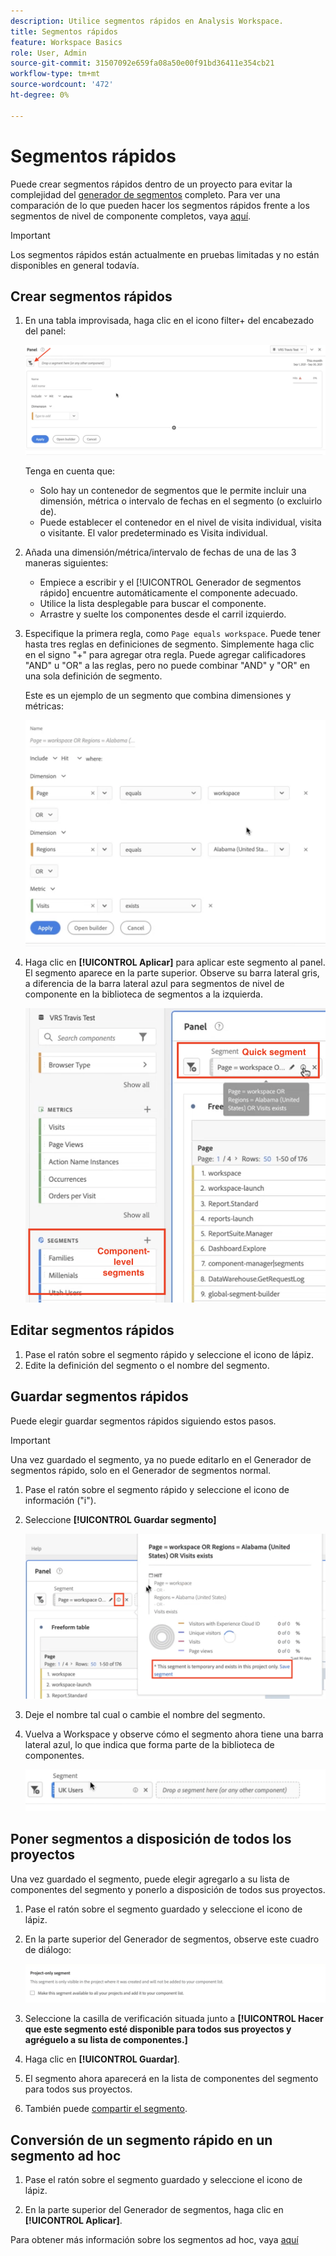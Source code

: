 ```yaml
---
description: Utilice segmentos rápidos en Analysis Workspace.
title: Segmentos rápidos
feature: Workspace Basics
role: User, Admin
source-git-commit: 31507092e659fa08a50e00f91bd36411e354cb21
workflow-type: tm+mt
source-wordcount: '472'
ht-degree: 0%

---
```



# Segmentos rápidos

Puede crear segmentos rápidos dentro de un proyecto para evitar la complejidad del [generador de segmentos](/help/components/segmentation/segmentation-workflow/seg-build.md) completo. Para ver una comparación de lo que pueden hacer los segmentos rápidos frente a los segmentos de nivel de componente completos, vaya [aquí](/help/analyze/analysis-workspace/components/segments/t-freeform-project-segment.md).

>[!IMPORTANT]
> Los segmentos rápidos están actualmente en pruebas limitadas y no están disponibles en general todavía.

## Crear segmentos rápidos

1. En una tabla improvisada, haga clic en el icono filter+ del encabezado del panel:

   ![](assets/quick-seg1.png)

   Tenga en cuenta que:

   - Solo hay un contenedor de segmentos que le permite incluir una dimensión, métrica o intervalo de fechas en el segmento (o excluirlo de).
   - Puede establecer el contenedor en el nivel de visita individual, visita o visitante. El valor predeterminado es Visita individual.

1. Añada una dimensión/métrica/intervalo de fechas de una de las 3 maneras siguientes:

   - Empiece a escribir y el [!UICONTROL Generador de segmentos rápido] encuentre automáticamente el componente adecuado.
   - Utilice la lista desplegable para buscar el componente.
   - Arrastre y suelte los componentes desde el carril izquierdo.

1. Especifique la primera regla, como `Page equals workspace`. Puede tener hasta tres reglas en definiciones de segmento. Simplemente haga clic en el signo &quot;+&quot; para agregar otra regla. Puede agregar calificadores &quot;AND&quot; u &quot;OR&quot; a las reglas, pero no puede combinar &quot;AND&quot; y &quot;OR&quot; en una sola definición de segmento.

   Este es un ejemplo de un segmento que combina dimensiones y métricas:

   ![](assets/quick-seg2.png)

1. Haga clic en **[!UICONTROL Aplicar]** para aplicar este segmento al panel.
El segmento aparece en la parte superior. Observe su barra lateral gris, a diferencia de la barra lateral azul para segmentos de nivel de componente en la biblioteca de segmentos a la izquierda.

   ![](assets/quick-seg3.png)

## Editar segmentos rápidos

1. Pase el ratón sobre el segmento rápido y seleccione el icono de lápiz.
1. Edite la definición del segmento o el nombre del segmento.

## Guardar segmentos rápidos

Puede elegir guardar segmentos rápidos siguiendo estos pasos.

>[!IMPORTANT]
>Una vez guardado el segmento, ya no puede editarlo en el Generador de segmentos rápido, solo en el Generador de segmentos normal.

1. Pase el ratón sobre el segmento rápido y seleccione el icono de información (&quot;i&quot;).
1. Seleccione **[!UICONTROL Guardar segmento]**

   ![](assets/save-quick-seg.png)

1. Deje el nombre tal cual o cambie el nombre del segmento.

1. Vuelva a Workspace y observe cómo el segmento ahora tiene una barra lateral azul, lo que indica que forma parte de la biblioteca de componentes.

   ![](assets/quick-seg4.png)

## Poner segmentos a disposición de todos los proyectos

Una vez guardado el segmento, puede elegir agregarlo a su lista de componentes del segmento y ponerlo a disposición de todos sus proyectos.

1. Pase el ratón sobre el segmento guardado y seleccione el icono de lápiz.

1. En la parte superior del Generador de segmentos, observe este cuadro de diálogo:

   ![](assets/project-only.png)

1. Seleccione la casilla de verificación situada junto a **[!UICONTROL Hacer que este segmento esté disponible para todos sus proyectos y agréguelo a su lista de componentes.]**
1. Haga clic en **[!UICONTROL Guardar]**.
1. El segmento ahora aparecerá en la lista de componentes del segmento para todos sus proyectos.
1. También puede [compartir el segmento](/help/components/segmentation/segmentation-workflow/t-seg-share.md).

## Conversión de un segmento rápido en un segmento ad hoc

1. Pase el ratón sobre el segmento guardado y seleccione el icono de lápiz.

1. En la parte superior del Generador de segmentos, haga clic en **[!UICONTROL Aplicar]**.

Para obtener más información sobre los segmentos ad hoc, vaya [aquí](/help/analyze/analysis-workspace/components/segments/ad-hoc-segments.md)
